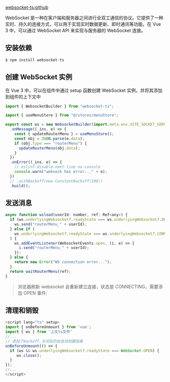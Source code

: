 [websocket-ts:github](https://github.com/jjxxs/websocket-ts)

WebSocket 是一种在客户端和服务器之间进行全双工通信的协议。它提供了一种实时、持久的连接方式，可以用于实现实时数据更新、即时通讯等功能。在 Vue 3 中，可以通过 WebSocket API 来实现与服务器的 WebSocket 连接。

## 安装依赖

```bash
$ npm install websocket-ts
```

## 创建 WebSocket 实例

在 Vue 3 中，可以在组件中通过 setup 函数创建 WebSocket 实例，并将其添加到组件的上下文中

```js
import { WebsocketBuilder } from "websocket-ts";

import { useMenuStore } from "@/stores/menuStore";

export const ws = new WebsocketBuilder(import.meta.env.VITE_SOCKET_SERVER_URL)
  .onMessage((_ins, e) => {
    const { updateRouterMenu } = useMenuStore();
    const obj = JSON.parse(e.data);
    if (obj.type === "routerMenu") {
      updateRouterMenu(obj.data);
    }
  })
  .onError((_ins, e) => {
    // eslint-disable-next-line no-console
    console.warn("websock has error..." + e);
  })
  // .withBackoff(new ConstantBackoff(100))
  .build();
```

## 发送消息

```js
async function wsload(userId: number, ref: Ref<any>) {
  if (ws.underlyingWebsocket?.readyState === ws.underlyingWebsocket?.OPEN) {
    ws.send("routerMenu_" + userId);
  } else if (
    ws.underlyingWebsocket?.readyState === ws.underlyingWebsocket?.CONNECTING
  ) {
    ws.addEventListener(WebsocketEvents.open, (i, e) => {
      i.send("routerMenu_" + userId);
    });
  } else {
    return new Error("WS connection error...");
  }
  return waitRouterMenu(ref);
}
```

> 浏览器刷新 websocket 会重新建立连接，状态是 CONNECTING，需要添加 OPEN 事件;

## 清理和销毁

```js
<script lang="ts" setup>
import { onBeforeUnmount } from 'vue';
import { ws } from '上文ts文件'
//...
// 添加了backoff,关闭后仍会自动创建连接
onBeforeUnmount(() => {
  if (ws && ws.underlyingWebsocket?.readyState === WebSocket.OPEN) {
     ws.close();
  }
});
//...
</script>
```
